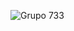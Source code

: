 ![Grupo 733](https://github.com/Juan-Sebastian-Rios-Martinez/juan-sebastian-rios-martinez/assets/47394043/21371b0e-a89f-4cd5-840d-09013664716d)
